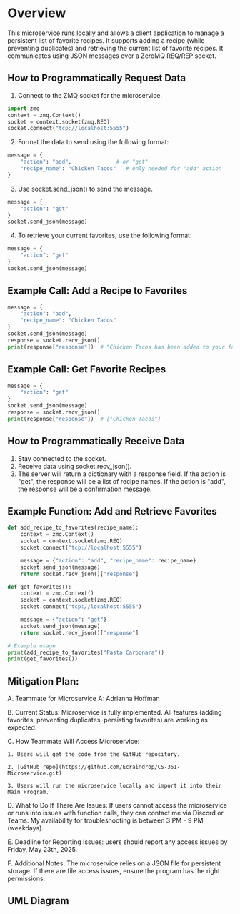# Overview
This microservice runs locally and allows a client application to manage a persistent list of favorite recipes. It supports adding a recipe (while preventing duplicates) and retrieving the current list of favorite recipes. It communicates using JSON messages over a ZeroMQ REQ/REP socket.
## How to Programmatically Request Data
1. Connect to the ZMQ socket for the microservice.
```python
import zmq
context = zmq.Context()
socket = context.socket(zmq.REQ)
socket.connect("tcp://localhost:5555")
```
2. Format the data to send using the following format:
```python
message = {
    "action": "add",              # or "get"
    "recipe_name": "Chicken Tacos"   # only needed for "add" action
}
```
3. Use socket.send_json() to send the message.
```python
message = {
    "action": "get"
}
socket.send_json(message)
```
4. To retrieve your current favorites, use the following format:
```python
message = {
    "action": "get"
}
socket.send_json(message)
```
## Example Call: Add a Recipe to Favorites
```python
message = {
    "action": "add",
    "recipe_name": "Chicken Tacos"
}
socket.send_json(message)
response = socket.recv_json()
print(response["response"])  # "Chicken Tacos has been added to your favorites list!"
```
## Example Call: Get Favorite Recipes
```python
message = {
    "action": "get"
}
socket.send_json(message)
response = socket.recv_json()
print(response["response"])  # ["Chicken Tacos"]
```
## How to Programmatically Receive Data
1. Stay connected to the socket.
2. Receive data using socket.recv_json().
3. The server will return a dictionary with a response field.
If the action is "get", the response will be a list of recipe names.
If the action is "add", the response will be a confirmation message.
## Example Function: Add and Retrieve Favorites
```python
def add_recipe_to_favorites(recipe_name):
    context = zmq.Context()
    socket = context.socket(zmq.REQ)
    socket.connect("tcp://localhost:5555")

    message = {"action": "add", "recipe_name": recipe_name}
    socket.send_json(message)
    return socket.recv_json()["response"]

def get_favorites():
    context = zmq.Context()
    socket = context.socket(zmq.REQ)
    socket.connect("tcp://localhost:5555")

    message = {"action": "get"}
    socket.send_json(message)
    return socket.recv_json()["response"]

# Example usage
print(add_recipe_to_favorites("Pasta Carbonara"))
print(get_favorites())
```
## Mitigation Plan:
A.	Teammate for Microservice A: Adrianna Hoffman

B.	Current Status: Microservice is fully implemented. All features (adding favorites, preventing duplicates, persisting favorites) are working as expected.

C.	How Teammate Will Access Microservice:

  	1. Users will get the code from the GitHub repository.
   
	2. [GitHub repo](https://github.com/Ecraindrop/CS-361-Microservice.git)
   
  	3. Users will run the microservice locally and import it into their Main Program.
   
D.	What to Do If There Are Issues:
  	If users cannot access the microservice or runs into issues with function calls, they can contact me via Discord or Teams.
  	My availability for troubleshooting is between 3 PM - 9 PM (weekdays).
   
E.	Deadline for Reporting Issues: users should report any access issues by Friday, May 23th, 2025.

F.	Additional Notes:
The microservice relies on a JSON file for persistent storage. If there are file access issues, ensure the program has the right permissions.

## UML Diagram


